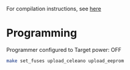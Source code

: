 For compilation instructions, see [here](https://github.com/formicidae-tracker/documentation/wiki/Technical-Guide%3A-Uploading-a-new-firmware)

# Programming
Programmer configured to Target power: OFF

```sh
make set_fuses upload_celeano upload_eeprom
```
